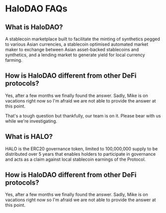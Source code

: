 # HaloDAO FAQs

## What is HaloDAO?

A stablecoin marketplace built to facilitate the minting of synthetics pegged to various Asian currencies, a stablecoin optimised automated market maker to exchange between Asian asset-backed stablecoins and synthetics, and a lending market to generate yield for local currency farming.

## How is HaloDAO different from other DeFi protocols?

Yes, after a few months we finally found the answer. Sadly, Mike is on vacations right now so I'm afraid we are not able to provide the answer at this point.

That's a tough question but thankfully, our team is on it. Please bear with us while we're investigating.

## What is HALO?

HALO is the ERC20 governance token, limited to 100,000,000 supply to be distributed over 5 years that enables holders to participate in governance and acts as a claim against local stablecoin earnings of the Protocol.   


## How is HaloDAO different from other DeFi protocols?

Yes, after a few months we finally found the answer. Sadly, Mike is on vacations right now so I'm afraid we are not able to provide the answer at this point.



